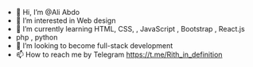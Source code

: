 - 👋 Hi, I’m @Ali Abdo
- 👀 I’m interested in Web design
- 🌱 I’m currently learning HTML, CSS, , JavaScript‌‌ , Bootstrap , React.js
- php , python 
- 💞️ I’m looking to become full-stack development
- 📫 How to reach me by Telegram https://t.me/Rith_in_definition


